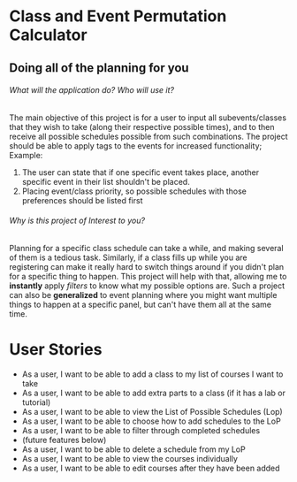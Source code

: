 # Class and Event Permutation Calculator

## Doing all of the planning for you

###### What will the application do?  Who will use it?
The main objective of this project is for a user to input all 
subevents/classes that they wish to take (along their respective possible times), 
and to then receive all possible schedules possible from such combinations. 
The project should be able to apply tags to the events for increased functionality;
Example: 
1) The user can state that if one specific event takes place,
another specific event in their list shouldn't be placed.
2) Placing event/class priority, so possible schedules with those preferences should 
be listed first

###### Why is this project of Interest to you?  
Planning for a specific class schedule can take a while, and making several of them is 
a tedious task. Similarly, if a class fills up while you are registering can make it
really hard to switch things around if you didn't plan for a specific thing to happen. 
This project will help with that, allowing me to **instantly** apply *filters* to 
know what my  possible options are. Such a project can also be **generalized** to event 
planning where you might want multiple things to happen at a specific panel, but can't
 have them all at the same time.

# User Stories

- As a user, I want to be able to add a class to my list of courses I want to take
- As a user, I want to be able to add extra parts to a class (if it has a lab or tutorial)
- As a user, I want to be able to view the List of Possible Schedules (Lop)
- As a user, I want to be able to choose how to add schedules to the LoP
- As a user, I want to be able to filter through completed schedules
- (future features below)
- As a user, I want to be able to delete a schedule from my LoP
- As a user, I want to be able to view the courses individually
- As a user, I want to be able to edit courses after they have been added